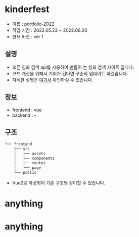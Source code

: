 # kinderfest

- 이름 : portfolio-2022
- 작업 기간 : 2022.05.23 ~ 2022.06.20
- 현재 버전 : ver 1


## 설명
- 오픈 영화 검색 api를 사용하여 만들어 본 영화 검색 사이트 입니다.
- 코드 개선을 위해서 기회가 된다면 꾸준히 업데이트 하겠습니다.
- 자세한 설명은 <a href="https://purplenaive.notion.site/Kinderfest-123aed6f93a1438aae026f32b36d6d76" target="_blank">여기서</a> 확인하실 수 있습니다.

## 정보
- frontend : vue
- backend : -

## 구조
```bash
└── frontend
    ├── src
    │   ├── assets
    │   ├── components
    │   ├── routes
    │   └── page
    └── public
``` 

- Vue2로 작성되어 기존 구조와 상이할 수 있습니다.
# anything
# anything
